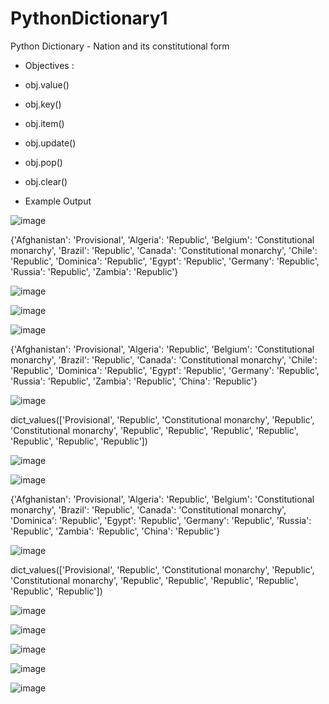 # PythonDictionary1
Python Dictionary - Nation and its constitutional form

- Objectives :
- obj.value()
- obj.key()
- obj.item()
- obj.update()
- obj.pop()
- obj.clear()

- Example Output

![image](https://user-images.githubusercontent.com/97081479/177477890-4e3c5f61-cc1e-4bfd-a404-d5cfa6cf428b.png)

{'Afghanistan': 'Provisional', 'Algeria': 'Republic', 'Belgium': 'Constitutional monarchy', 'Brazil': 'Republic', 'Canada': 'Constitutional monarchy', 'Chile': 'Republic', 'Dominica': 'Republic', 'Egypt': 'Republic', 'Germany': 'Republic', 'Russia': 'Republic', 'Zambia': 'Republic'}

![image](https://user-images.githubusercontent.com/97081479/177478089-c068a669-6584-4b04-a4a6-f01c2bd9086f.png)

![image](https://user-images.githubusercontent.com/97081479/177478162-a477bb9f-1b87-42a5-a2c2-33869ca5efa1.png)

![image](https://user-images.githubusercontent.com/97081479/177478249-26782482-a42e-4ee1-a199-3d44e4dad887.png)

{'Afghanistan': 'Provisional', 'Algeria': 'Republic', 'Belgium': 'Constitutional monarchy', 'Brazil': 'Republic', 'Canada': 'Constitutional monarchy', 'Chile': 'Republic', 'Dominica': 'Republic', 'Egypt': 'Republic', 'Germany': 'Republic', 'Russia': 'Republic', 'Zambia': 'Republic', 'China': 'Republic'}

![image](https://user-images.githubusercontent.com/97081479/177478370-787e2407-76e0-4b0e-927c-d2d90d0dd23d.png)

dict_values(['Provisional', 'Republic', 'Constitutional monarchy', 'Republic', 'Constitutional monarchy', 'Republic', 'Republic', 'Republic', 'Republic', 'Republic', 'Republic', 'Republic'])

![image](https://user-images.githubusercontent.com/97081479/177478463-931d074e-fe62-4749-980c-6eeb0bda1e52.png)

![image](https://user-images.githubusercontent.com/97081479/177478528-3f6873a5-7c84-4cf7-a612-9e5f530e41f1.png)

{'Afghanistan': 'Provisional', 'Algeria': 'Republic', 'Belgium': 'Constitutional monarchy', 'Brazil': 'Republic', 'Canada': 'Constitutional monarchy', 'Dominica': 'Republic', 'Egypt': 'Republic', 'Germany': 'Republic', 'Russia': 'Republic', 'Zambia': 'Republic', 'China': 'Republic'}

![image](https://user-images.githubusercontent.com/97081479/177478642-1a900508-d2a3-4eab-8786-54ee39368b62.png)

dict_values(['Provisional', 'Republic', 'Constitutional monarchy', 'Republic', 'Constitutional monarchy', 'Republic', 'Republic', 'Republic', 'Republic', 'Republic', 'Republic'])

![image](https://user-images.githubusercontent.com/97081479/177478736-574b151d-dc6e-4486-8032-16a78e7e67b5.png)

![image](https://user-images.githubusercontent.com/97081479/177478786-7bfac686-d95a-4016-af8f-808659788cd1.png)

![image](https://user-images.githubusercontent.com/97081479/177478839-f7730dec-5dfb-4f89-890a-c3a24330eec8.png)

![image](https://user-images.githubusercontent.com/97081479/177478925-2f248fef-0209-4fbe-a832-7bf4ba581eee.png)

![image](https://user-images.githubusercontent.com/97081479/177478991-c051f849-09df-4239-b5e5-101cbe470fcb.png)

